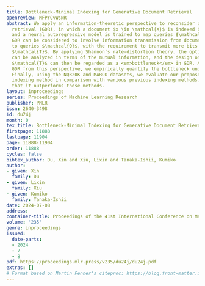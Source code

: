 ```yaml
---
title: Bottleneck-Minimal Indexing for Generative Document Retrieval
openreview: MFPYCvWsNR
abstract: We apply an information-theoretic perspective to reconsider generative document
  retrieval (GDR), in which a document $x \in \mathcal{X}$ is indexed by $t \in \mathcal{T}$,
  and a neural autoregressive model is trained to map queries $\mathcal{Q}$ to $\mathcal{T}$.
  GDR can be considered to involve information transmission from documents $\mathcal{X}$
  to queries $\mathcal{Q}$, with the requirement to transmit more bits via the indexes
  $\mathcal{T}$. By applying Shannon’s rate-distortion theory, the optimality of indexing
  can be analyzed in terms of the mutual information, and the design of the indexes
  $\mathcal{T}$ can then be regarded as a <em>bottleneck</em> in GDR. After reformulating
  GDR from this perspective, we empirically quantify the bottleneck underlying GDR.
  Finally, using the NQ320K and MARCO datasets, we evaluate our proposed bottleneck-minimal
  indexing method in comparison with various previous indexing methods, and we show
  that it outperforms those methods.
layout: inproceedings
series: Proceedings of Machine Learning Research
publisher: PMLR
issn: 2640-3498
id: du24j
month: 0
tex_title: Bottleneck-Minimal Indexing for Generative Document Retrieval
firstpage: 11888
lastpage: 11904
page: 11888-11904
order: 11888
cycles: false
bibtex_author: Du, Xin and Xiu, Lixin and Tanaka-Ishii, Kumiko
author:
- given: Xin
  family: Du
- given: Lixin
  family: Xiu
- given: Kumiko
  family: Tanaka-Ishii
date: 2024-07-08
address:
container-title: Proceedings of the 41st International Conference on Machine Learning
volume: '235'
genre: inproceedings
issued:
  date-parts:
  - 2024
  - 7
  - 8
pdf: https://proceedings.mlr.press/v235/du24j/du24j.pdf
extras: []
# Format based on Martin Fenner's citeproc: https://blog.front-matter.io/posts/citeproc-yaml-for-bibliographies/
---
```

